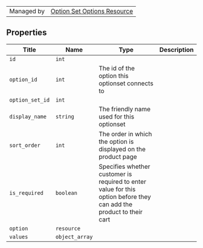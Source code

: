 |||
|---|---|
| Managed by | [Option Set Options Resource](/api/stores/v2/option_sets/options)


## Properties

| Title | Name | Type | Description |
| --- | --- | --- | --- |
| `id` | `int` |
| `option_id` | `int` | The id of the option this optionset connects to |
| `option_set_id` | `int` |
| `display_name` | `string` | The friendly name used for this optionset |
| `sort_order` | `int` | The order in which the option is displayed on the product page |
| `is_required` | `boolean` | Specifies whether customer is required to enter value for this option before they can add the product to their cart |
| `option` | `resource` |
| `values` | `object_array` |
